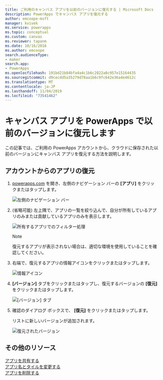 ```yaml
---
title: ご利用のキャンバス アプリを以前のバージョンに復元する | Microsoft Docs
description: PowerApps でキャンバス アプリを復元する
author: emcoope-msft
manager: kvivek
ms.service: powerapps
ms.topic: conceptual
ms.custom: canvas
ms.reviewer: tapanm
ms.date: 10/16/2016
ms.author: emcoope
search.audienceType:
- maker
search.app:
- PowerApps
ms.openlocfilehash: 191bd21b84bfa4a4c1b6c2822a8c957e15164435
ms.sourcegitcommit: d9cecdd5a35279d78aa1b6c9fc642e36a4e4612c
ms.translationtype: MT
ms.contentlocale: ja-JP
ms.lasthandoff: 11/04/2019
ms.locfileid: "73541462"
---
```

# <a name="restore-a-canvas-app-to-a-previous-version-in-powerapps"></a>キャンバス アプリを PowerApps で以前のバージョンに復元します
この記事では、ご利用の PowerApps アカウントから、クラウドに保存された以前のバージョンにキャンバス アプリを復元する方法を説明します。

## <a name="restore-an-app-from-your-account"></a>アカウントからのアプリの復元
1. [powerapps.com](https://make.powerapps.com?utm_source=padocs&utm_medium=linkinadoc&utm_campaign=referralsfromdoc) を開き、左側のナビゲーション バーの **[アプリ]** をクリックまたはタップします。

    ![左側のナビゲーション バー](./media/restore-an-app/file-apps.png)

2. (省略可能) 左上隅で、アプリの一覧を絞り込んで、自分が所有しているアプリのみまたは貢献しているアプリのみを表示します。

    ![所有するアプリでのフィルター処理](./media/restore-an-app/filter-list.png)

    > [!NOTE]
   > 復元するアプリが表示されない場合は、適切な環境を使用していることを確認してください。

3. 右端で、復元するアプリの情報アイコンをクリックまたはタップします。

    ![情報アイコン](./media/restore-an-app/app-options.png)

4. **[バージョン]** タブをクリックまたはタップし、復元するバージョンの **[復元]** をクリックまたはタップします。

    ![[バージョン] タブ](./media/restore-an-app/restore-button-2.png)

5. 確認のダイアログ ボックスで、 **[復元]** をクリックまたはタップします。  

    リストに新しいバージョンが追加されます。

    ![復元されたバージョン](./media/restore-an-app/versions-added-2.png)

## <a name="more-resources"></a>その他のリソース
[アプリを共有する](share-app.md)  
[アプリ名とタイルを変更する](set-name-tile.md)  
[アプリを削除する](delete-app.md)
